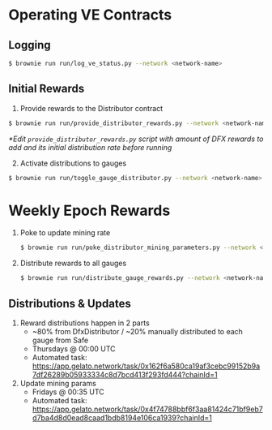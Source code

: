 # Operating VE Contracts

## Logging

```bash
$ brownie run run/log_ve_status.py --network <network-name>
```

## Initial Rewards

1. Provide rewards to the Distributor contract

```bash
$ brownie run run/provide_distributor_rewards.py --network <network-name>
```

_\*Edit `provide_distributor_rewards.py` script with amount of DFX rewards to add and its initial distribution rate before running_

2. Activate distributions to gauges

```bash
$ brownie run run/toggle_gauge_distributor.py --network <network-name>
```

# Weekly Epoch Rewards

1. Poke to update mining rate

   ```bash
   $ brownie run run/poke_distributor_mining_parameters.py --network <network-name>
   ```

2. Distribute rewards to all gauges

   ```bash
   $ brownie run run/distribute_gauge_rewards.py --network <network-name>
   ```

## Distributions & Updates

1. Reward distributions happen in 2 parts
   - ~80% from DfxDistributor / ~20% manually distributed to each gauge from Safe
   - Thursdays @ 00:00 UTC
   - Automated task: https://app.gelato.network/task/0x162f6a580ca19af3cebc99152b9a7df26289b05933334c8d7bcd413f293fd444?chainId=1
2. Update mining params
   - Fridays @ 00:35 UTC
   - Automated task: https://app.gelato.network/task/0x4f74788bbf6f3aa81424c71bf9eb7d7ba4d8d0ead8caad1bdb8194e106ca1939?chainId=1
